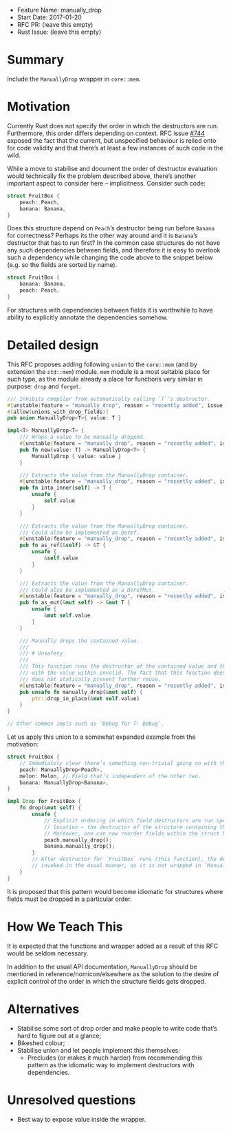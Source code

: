 - Feature Name: manually_drop
- Start Date: 2017-01-20
- RFC PR: (leave this empty)
- Rust Issue: (leave this empty)

# Summary
[summary]: #summary

Include the `ManuallyDrop` wrapper in `core::mem`.

# Motivation
[motivation]: #motivation

Currently Rust does not specify the order in which the destructors are run. Furthermore, this order
differs depending on context. RFC issue [#744](https://github.com/rust-lang/rfcs/issues/744)
exposed the fact that the current, but unspecified behaviour is relied onto for code validity and
that there’s at least a few instances of such code in the wild.

While a move to stabilise and document the order of destructor evaluation would technically fix the
problem described above, there’s another important aspect to consider here – implicitness. Consider
such code:

```rust
struct FruitBox {
    peach: Peach,
    banana: Banana,
}
```

Does this structure depend on `Peach`’s destructor being run before `Banana` for correctness?
Perhaps its the other way around and it is `Banana`’s destructor that has to run first? In the
common case structures do not have any such dependencies between fields, and therefore it is easy
to overlook such a dependency while changing the code above to the snippet below (e.g. so the
fields are sorted by name).

```rust
struct FruitBox {
    banana: Banana,
    peach: Peach,
}
```

For structures with dependencies between fields it is worthwhile to have ability to explicitly
annotate the dependencies somehow.

# Detailed design
[design]: #detailed-design

This RFC proposes adding following `union` to the `core::mem` (and by extension the `std::mem`)
module. `mem` module is a most suitable place for such type, as the module already a place for
functions very similar in purpose: `drop` and `forget`.

```rust
/// Inhibits compiler from automatically calling `T`’s destructor.
#[unstable(feature = "manually_drop", reason = "recently added", issue = "0")]
#[allow(unions_with_drop_fields)]
pub union ManuallyDrop<T>{ value: T }

impl<T> ManuallyDrop<T> {
    /// Wraps a value to be manually dropped.
    #[unstable(feature = "manually_drop", reason = "recently added", issue = "0")]
    pub fn new(value: T) -> ManuallyDrop<T> {
        ManuallyDrop { value: value }
    }

    /// Extracts the value from the ManuallyDrop container.
    #[unstable(feature = "manually_drop", reason = "recently added", issue = "0")]
    pub fn into_inner(self) -> T {
        unsafe {
            self.value
        }
    }

    /// Extracts the value from the ManuallyDrop container.
    /// Could also be implemented as Deref.
    #[unstable(feature = "manually_drop", reason = "recently added", issue = "0")]
    pub fn as_ref(&self) -> &T {
        unsafe {
            &self.value
        }
    }

    /// Extracts the value from the ManuallyDrop container.
    /// Could also be implemented as a DerefMut.
    #[unstable(feature = "manually_drop", reason = "recently added", issue = "0")]
    pub fn as_mut(&mut self) -> &mut T {
        unsafe {
            &mut self.value
        }
    }

    /// Manually drops the contained value.
    ///
    /// # Unsafety
    ///
    /// This function runs the destructor of the contained value and thus makes any further action
    /// with the value within invalid. The fact that this function does not consume the wrapper
    /// does not statically prevent further reuse.
    #[unstable(feature = "manually_drop", reason = "recently added", issue = "0")]
    pub unsafe fn manually_drop(&mut self) {
        ptr::drop_in_place(&mut self.value)
    }
}

// Other common impls such as `Debug for T: Debug`.
```

Let us apply this union to a somewhat expanded example from the motivation:

```rust
struct FruitBox {
    // Immediately clear there’s something non-trivial going on with these fields.
    peach: ManuallyDrop<Peach>,
    melon: Melon, // Field that’s independent of the other two.
    banana: ManuallyDrop<Banana>,
}

impl Drop for FruitBox {
    fn drop(&mut self) {
        unsafe {
            // Explicit ordering in which field destructors are run specified in the intuitive
            // location – the destructor of the structure containing the fields.
            // Moreover, one can now reorder fields within the struct however much they want.
            peach.manually_drop();
            banana.manually_drop();
        }
        // After destructor for `FruitBox` runs (this function), the destructor for Melon gets
        // invoked in the usual manner, as it is not wrapped in `ManuallyDrop`.
    }
}
```

It is proposed that this pattern would become idiomatic for structures where fields must be dropped
in a particular order.

# How We Teach This
[how-we-teach-this]: #how-we-teach-this

It is expected that the functions and wrapper added as a result of this RFC would be seldom
necessary.

In addition to the usual API documentation, `ManuallyDrop` should be mentioned in
reference/nomicon/elsewhere as the solution to the desire of explicit control of the order in which
the structure fields gets dropped.

<!--
# Drawbacks
[drawbacks]: #drawbacks

No drawbacks known at the time.
-->

# Alternatives
[alternatives]: #alternatives

* Stabilise some sort of drop order and make people to write code that’s hard to figure out at a
glance;
* Bikeshed colour;
* Stabilise union and let people implement this themselves:
    * Precludes (or makes it much harder) from recommending this pattern as the idiomatic way to
    implement destructors with dependencies.

# Unresolved questions
[unresolved]: #unresolved-questions

* Best way to expose value inside the wrapper.
